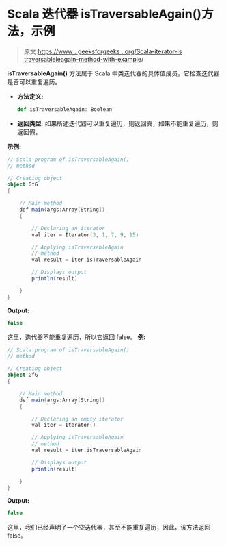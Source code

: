 # Scala 迭代器 isTraversableAgain()方法，示例

> 原文:[https://www . geeksforgeeks . org/Scala-iterator-is traversableleagain-method-with-example/](https://www.geeksforgeeks.org/scala-iterator-istraversableagain-method-with-example/)

**isTraversableAgain()** 方法属于 Scala 中类迭代器的具体值成员。它检查迭代器是否可以重复遍历。

*   **方法定义:**

    ```scala
    def isTraversableAgain: Boolean

    ```

*   **返回类型:**
    如果所述迭代器可以重复遍历，则返回真，如果不能重复遍历，则返回假。

**示例:**

```scala
// Scala program of isTraversableAgain()
// method

// Creating object
object GfG
{ 

    // Main method
    def main(args:Array[String])
    {

        // Declaring an iterator
        val iter = Iterator(3, 1, 7, 9, 15)

        // Applying isTraversableAgain 
        // method 
        val result = iter.isTraversableAgain

        // Displays output
        println(result)

    }
} 
```

**Output:**

```scala
false

```

这里，迭代器不能重复遍历，所以它返回 false。
**例:**

```scala
// Scala program of isTraversableAgain()
// method

// Creating object
object GfG
{ 

    // Main method
    def main(args:Array[String])
    {

        // Declaring an empty iterator
        val iter = Iterator()

        // Applying isTraversableAgain 
        // method 
        val result = iter.isTraversableAgain

        // Displays output
        println(result)

    }
} 
```

**Output:**

```scala
false

```

这里，我们已经声明了一个空迭代器，甚至不能重复遍历，因此，该方法返回 false。